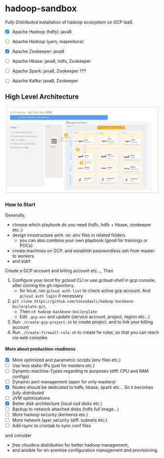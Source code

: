 # hadoop-sandbox

*Fully Distributed* installation of hadoop ecosystem on GCP IaaS.

- [x] Apache Hadoop (hdfs): java8
- [ ] Apache Hadoop (yarn, mapreduce)
- [x] Apache Zookeeper: java8
- [ ] Apache Hbase: java8, hdfs, Zookeeper
- [ ] Apache Spark: java8, Zookeeper ???
- [ ] Apache Kafka: java8, Zookeeper


## High Level Architecture
   
![Image](doc/hadoop-ecosystem-architecture.png)

### How to Start

Generally,

- choose which playbook do you need (hdfs, hdfs + hbase, zookeeper etc..)
- design inrastructure arch. on .env files in related folders
    - you can also combine your own playbook (good for trainings or POCs)
- create machines on GCP, and establish passwordless ssh from master to workers
- and start 

Create a GCP account and billing account etc..., Then

1. Configure your _local_ for gcloud CLI or use _gcloud-shell_ in gcp console, after cloning the git-reporitory.
    - for local, run `gcloud auth list` to check active gcp account. And `gcloud auth login` if necessary
2. `git clone https://github.com/tansudasli/hadoop-backbone-boilerplate.git`, 
    - Then `cd hadoop-backbone-boilerplate`
    - Edit `.gcp.env` and update (service account, project, region etc...)
3. Run `./create-gcp-project.sh` to create project, and to link your billing account
4. Run `./create-firewall-rule.sh` to create fw rules, so that you can reach via web consoles


#### More about production-readiness 

- [x] More optimized and parametric scripts (env files etc.)
- [ ] Use less static-IPs (just for masters etc.)
- [ ] Dynamic machine-Types regarding to purposes (diff. CPU and RAM configs)
- [ ] Dynamic port management (open for only masters)
- [x] Nodes should be dedicated to hdfs, hbase, spark etc... So it becomes *fully distributed*
- [ ] JVM optimizations
- [x] Better disk architecture (local ssd disks etc.)
- [ ] Backup to network attached disks (hdfs full image ..)
- [ ] More hadoop security (kerberos etc.)
- [ ] More network layer security (diff. subnets etc.)
- [ ] Add rsync to crontab to sync conf files

and consider 
- _free_ cloudera distribution for better hadoop management,
- and ansible for on-premise configuration management and provisioning